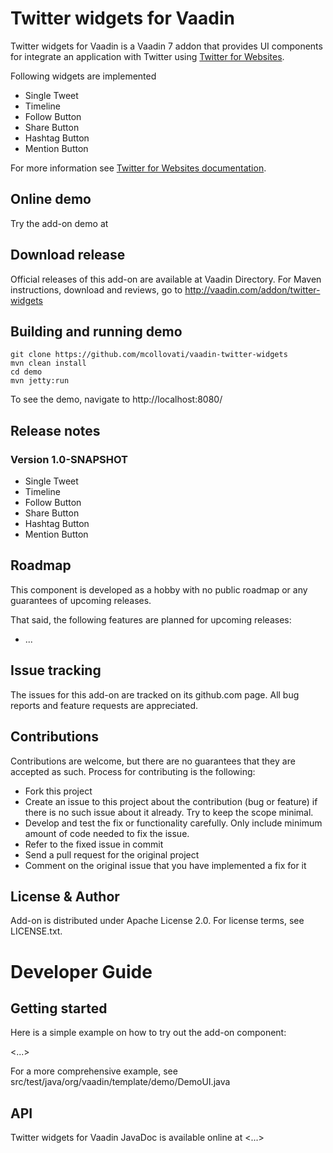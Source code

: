 # Twitter widgets for Vaadin

Twitter widgets for Vaadin is a Vaadin 7 addon that provides UI components 
for integrate an application with Twitter using [Twitter for Websites](https://dev.twitter.com/web/overview).
 
Following widgets are implemented

* Single Tweet
* Timeline
* Follow Button
* Share Button
* Hashtag Button
* Mention Button

For more information see [Twitter for Websites documentation](https://dev.twitter.com/web/overview).

## Online demo

Try the add-on demo at <url of the online demo>

## Download release

Official releases of this add-on are available at Vaadin Directory. For Maven instructions, download and reviews, 
go to http://vaadin.com/addon/twitter-widgets

## Building and running demo

```
git clone https://github.com/mcollovati/vaadin-twitter-widgets
mvn clean install
cd demo
mvn jetty:run
```

To see the demo, navigate to http://localhost:8080/

 
## Release notes

### Version 1.0-SNAPSHOT
- Single Tweet
- Timeline
- Follow Button
- Share Button
- Hashtag Button
- Mention Button

## Roadmap

This component is developed as a hobby with no public roadmap or any guarantees of upcoming releases. 

That said, the following features are planned for upcoming releases:
- ...

## Issue tracking

The issues for this add-on are tracked on its github.com page. All bug reports and feature requests are appreciated. 

## Contributions

Contributions are welcome, but there are no guarantees that they are accepted as such. Process for contributing is the following:
- Fork this project
- Create an issue to this project about the contribution (bug or feature) if there is no such issue about it already. Try to keep the scope minimal.
- Develop and test the fix or functionality carefully. Only include minimum amount of code needed to fix the issue.
- Refer to the fixed issue in commit
- Send a pull request for the original project
- Comment on the original issue that you have implemented a fix for it

## License & Author

Add-on is distributed under Apache License 2.0. For license terms, see LICENSE.txt.


# Developer Guide

## Getting started

Here is a simple example on how to try out the add-on component:

<...>

For a more comprehensive example, see src/test/java/org/vaadin/template/demo/DemoUI.java

## API

Twitter widgets for Vaadin JavaDoc is available online at <...>
